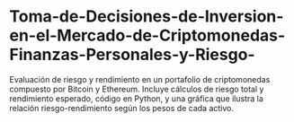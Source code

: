 # Toma-de-Decisiones-de-Inversion-en-el-Mercado-de-Criptomonedas-Finanzas-Personales-y-Riesgo-
Evaluación de riesgo y rendimiento en un portafolio de criptomonedas compuesto por Bitcoin y Ethereum. Incluye cálculos de riesgo total y rendimiento esperado, código en Python, y una gráfica que ilustra la relación riesgo-rendimiento según los pesos de cada activo.
